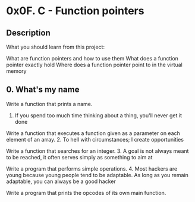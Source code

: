 # 0x0F. C - Function pointers

## Description

What you should learn from this project:

What are function pointers and how to use them
What does a function pointer exactly hold
Where does a function pointer point to in the virtual memory
## 0. What's my name

Write a function that prints a name.
1. If you spend too much time thinking about a thing, you'll never get it done

Write a function that executes a function given as a parameter on each element of an array.
2. To hell with circumstances; I create opportunities

Write a function that searches for an integer.
3. A goal is not always meant to be reached, it often serves simply as something to aim at

Write a program that performs simple operations.
4. Most hackers are young because young people tend to be adaptable. As long as you remain adaptable, you can always be a good hacker

Write a program that prints the opcodes of its own main function.


